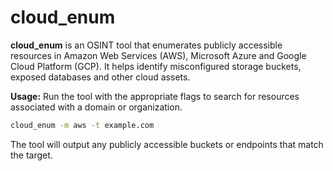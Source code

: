 # cloud_enum

**cloud_enum** is an OSINT tool that enumerates publicly accessible resources in Amazon Web Services (AWS), Microsoft Azure and Google Cloud Platform (GCP).  It helps identify misconfigured storage buckets, exposed databases and other cloud assets.

**Usage:** Run the tool with the appropriate flags to search for resources associated with a domain or organization.  

```bash
cloud_enum -m aws -t example.com
```

The tool will output any publicly accessible buckets or endpoints that match the target.
